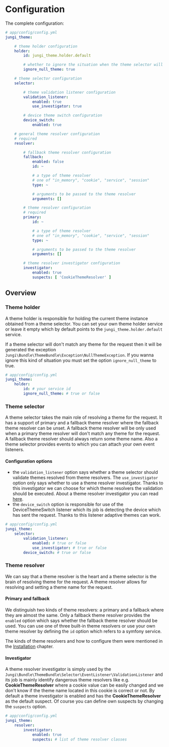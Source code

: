 Configuration
=============

The complete configuration:

```yaml
# app/config/config.yml
jungi_theme:

    # theme holder configuration
    holder:
        id: jungi_theme.holder.default

        # whether to ignore the situation when the theme selector will don't match any theme for the request.
        ignore_null_theme: true

    # theme selector configuration
    selector:

        # theme validation listener configuration
        validation_listener:
            enabled: true
            use_investigator: true

        # device theme switch configuration
        device_switch:
            enabled: true

    # general theme resolver configuration
    # required
    resolver:

        # fallback theme resolver configuration
        fallback:
            enabled: false
            id: ~

            # a type of theme resolver
            # one of "in_memory", "cookie", "service", "session"
            type: ~

            # arguments to be passed to the theme resolver
            arguments: []

        # theme resolver configuration
        # required
        primary:
            id: ~

            # a type of theme resolver
            # one of "in_memory", "cookie", "service", "session"
            type: ~

            # arguments to be passed to the theme resolver
            arguments: []

        # theme resolver investigator configuration
        investigator:
            enabled: true
            suspects: [ 'CookieThemeResolver' ]
```

Overview
--------

### Theme holder

A theme holder is responsible for holding the current theme instance obtained from a theme selector. You can set
your own theme holder service or leave it empty which by default points to the `jungi_theme.holder.default` service.

If a theme selector will don't match any theme for the request then it will be generated the exception `Jungi\Bundle\ThemeBundle\Exception\NullThemeException`.
If you wanna ignore this kind of situation you must set the option `ignore_null_theme` to true.

```yaml
# app/config/config.yml
jungi_theme:
    holder:
        id: # your service id
        ignore_null_theme: # true or false
```

### Theme selector

A theme selector takes the main role of resolving a theme for the request. It has a support of primary and a fallback theme
resolver where the fallback theme resolver can be unset. A fallback theme resolver will be only used when a primary theme
resolver will don't match any theme for the request. A fallback theme resolver should always return some theme name.
Also a theme selector provides events to which you can attach your own event listeners.

#### Configuration options

* the `validation_listener` option says whether a theme selector should validate themes resolved from theme resolvers.
The `use_investigator` option only says whether to use a theme resolver investigator. Thanks to this investigator we can
choose for which theme resolvers the validation should be executed. About a theme resolver investigator you can read [here](https://github.com/piku235/JungiThemeBundle/blob/master/Resources/doc/configuration.md#investigator).
* the `device_switch` option is responsible for use of the DeviceThemeSwitch listener which its job is detecting the device
which has sent the request. Thanks to this listener adaptive themes can work.

```yaml
# app/config/config.yml
jungi_theme:
    selector:
        validation_listener:
            enabled: # true or false
            use_investigator: # true or false
        device_switch: # true or false
```

### Theme resolver

We can say that a theme resolver is the heart and a theme selector is the brain of resolving theme for the request. A theme
resolver allows for resolving and setting a theme name for the request.

#### Primary and fallback

We distinguish two kinds of theme resolvers: a primary and a fallback where they are almost the same. Only a fallback theme
resolver provides the `enabled` option which says whether the fallback theme resolver should be used. You can use one
of three built-in theme resolvers or use your own theme resolver by defining the `id` option which refers to a symfony
service.

The kinds of theme resolvers and how to configure them were mentioned in the [Installation](https://github.com/piku235/JungiThemeBundle/blob/master/Resources/doc/installation.md#setup-a-built-in-theme-resolver)
chapter.

#### Investigator

A theme resolver investigator is simply used by the `Jungi\Bundle\ThemeBundle\Selector\EventListener\ValidationListener`
and its job is mainly identify dangerous theme resolvers like e.g. **CookieThemeResolver** where a cookie value can be easily
changed and we don't know if the theme name located in this cookie is correct or not. By default a theme investigator
is enabled and has the **CookieThemeResolver** as the default suspect. Of course you can define own suspects by changing
the `suspects` option.

```yaml
# app/config/config.yml
jungi_theme:
    resolver:
        investigator:
            enabled: true
            suspects: # list of theme resolver classes
```
